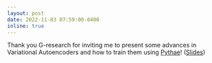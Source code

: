```yaml
---
layout: post
date: 2022-11-03 07:59:00-0400
inline: true
---
```


Thank you G-research for inviting me to present some advances in Variational Autoencoders and how to
train them using <a href="https://github.com/clementchadebec/benchmark_VAE">Pythae</a>! (<a href="{{'/assets/pdf/VAE_from_theory_to_practice.pdf' | relative_url }}">Slides</a>)